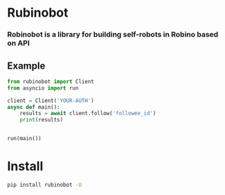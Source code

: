 # Rubinobot
### Robinobot is a library for building self-robots in Robino based on API


## Example
```python
from rubinobot import Client
from asyncio import run

client = Client('YOUR-AUTH')
async def main():
    results = await client.follow('followee_id')
    print(results)


run(main())
```


# Install
```bash
pip install rubinobot -U
```
